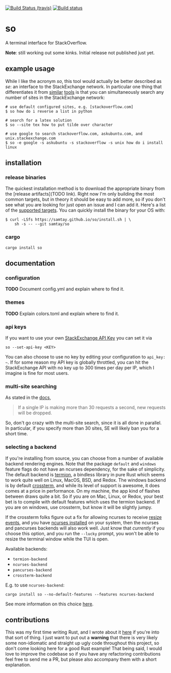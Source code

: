 [![Build Status (travis)](https://travis-ci.org/samtay/so.svg?branch=master)](https://travis-ci.org/samtay/so)
[![Build status](https://ci.appveyor.com/api/projects/status/pu7e63f2sqq6x1iq/branch/master?svg=true)](https://ci.appveyor.com/project/samtay/so/branch/master)

# so
A terminal interface for StackOverflow.

**Note**: still working out some kinks. Initial release not published just yet.
**<Insert GIF here>**

## example usage
While I like the acronym *so*, this tool would actually be better described as
*se*: an interface to the StackExchange network. In particular one thing that
differentiates it from [similar](https://github.com/santinic/how2)
[tools](https://github.com/gleitz/howdoi) is that you can simultaneously search
any number of sites in the StackExchange network:
```shell
# use default configured sites, e.g. [stackoverflow.com]
$ so how do i reverse a list in python

# search for a latex solution
$ so --site tex how to put tilde over character

# use google to search stackoverflow.com, askubuntu.com, and unix.stackexchange.com
$ so -e google -s askubuntu -s stackoverflow -s unix how do i install linux
```

## installation

### release binaries
The quickest installation method is to download the appropriate
binary from the [release artifacts](TODO link). Right now I'm only building the
most common targets, but in theory it should be easy to add more, so if you
don't see what you are looking for just open an issue and I can add it. Here's a
list of the [supported
targets](https://github.com/japaric/trust#supported-targets).  You can quickly
install the binary for your OS with:
```shell
$ curl -LSfs https://samtay.github.io/so/install.sh | \
    sh -s -- --git samtay/so
```

### cargo
```
cargo install so
```

## documentation

### configuration
**TODO** Document config.yml and explain where to find it.

### themes
**TODO** Explain colors.toml and explain where to find it.

### api keys
If you want to use your own [StackExchange API
Key](https://api.stackexchange.com/docs) you can set it via
```
so --set-api-key <KEY>
```
You can also choose to use no key by editing your configuration to `api_key: ~`.
If for some reason my API key is globally throttled, you can hit the
StackExchange API with no key up to 300 times per day per IP, which I imagine is
fine for most users.

### multi-site searching
As stated in the [docs](https://api.stackexchange.com/docs/throttle),

> If a single IP is making more than 30 requests a second, new requests will be dropped.

So, don't go crazy with the multi-site search, since it is all done in parallel.
In particular, if you specify more than 30 sites, SE will likely ban you for a short time.

### selecting a backend
If you're installing from source, you can choose from a number of available
backend rendering engines. Note that the package `default` and `windows` feature
flags do not have an ncurses dependency, for the sake of simplicity.  The
default backend is [termion](https://github.com/redox-os/termion), a bindless
library in pure Rust which seems to work quite well on Linux, MacOS, BSD, and
Redox.  The windows backend is by default
[crossterm](https://github.com/crossterm-rs/crossterm), and while its level of
support is awesome, it does comes at a price in performance. On my machine, the
app kind of flashes between draws quite a bit. So if you are on Mac, Linux, or
Redox, your best bet is to compile with default features which uses the termion
backend. If you are on windows, use crossterm, but know it will be slightly
jumpy.

If the crossterm folks figure out a fix for allowing ncurses to receive [resize
events](https://github.com/crossterm-rs/crossterm/issues/447), and you have
[ncurses installed](https://github.com/gyscos/cursive/wiki/Install-ncurses) on
your system, then the ncurses and pancurses backends will also work well.
Just know that *currently* if you choose this option, and you run the `--lucky`
prompt, you won't be able to resize the terminal window while the TUI is open.

Available backends:

- `termion-backend`
- `ncurses-backend`
- `pancurses-backend`
- `crossterm-backend`

E.g. to use `ncurses-backend`:
```
cargo install so --no-default-features --features ncurses-backend
```

See more information on this choice
[here](https://github.com/gyscos/cursive/wiki/Backends).

## contributions
This was my first time writing Rust, and I wrote about it
[here](https://samtay.github.io/TODO) if you're into that sort of thing.
I just want to put out a **warning** that there is very likely some non-idiomatic
and straight up ugly code throughout this project, so don't come looking here
for a good Rust example! That being said, I would love to improve the codebase
so if you have any refactoring contributions feel free to send me a PR, but
please also accompany them with a short explanation.
